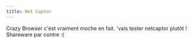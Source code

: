 ```yaml
---
title: Net Captor
---
```


Crazy Browser c'est vraiment moche en fait. 'vais tester netcaptor plutôt !  
Shareware par contre :(

